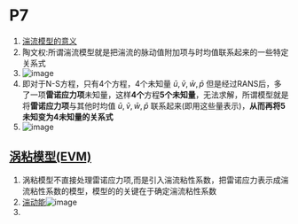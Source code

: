 # P7 
1. [湍流模型的意义](https://www.bilibili.com/video/BV1MT411c77H?t=875.4&p=7)
2. 陶文权:所谓湍流模型就是把湍流的脉动值附加项与时均值联系起来的一些特定关系式
3. ![image](https://github.com/user-attachments/assets/c9874dfa-aec3-4b06-b867-bdfd9d57f5a5)
4. 即对于N-S方程，只有4个方程，4个未知量 $\bar{u},\bar{v},\bar{w},\bar{p}$ 但是经过RANS后，多了一项**雷诺应力项**未知量，这样**4个**方程**5个未知量**，无法求解，所谓模型就是将**雷诺应力项**与其他时均值 $\bar{u},\bar{v},\bar{w},\bar{p}$ 联系起来(即用这些量表示)，**从而再将5未知变为4未知量的关系式**
5. ![image](https://github.com/user-attachments/assets/15dc2985-6e4e-447a-9bbc-69ee8f134d3c)
## [涡粘模型(EVM)](https://www.bilibili.com/video/BV1MT411c77H?t=1459.4&p=7)
1. 涡粘模型不直接处理雷诺应力项,而是引入湍流粘性系数，把雷诺应力表示成湍流粘性系数的模型，模型的的关键在于确定湍流粘性系数
2. [湍动能](https://www.bilibili.com/video/BV1MT411c77H?t=3070.0&p=7)![image](https://github.com/user-attachments/assets/20c45e6d-9ddb-4671-893c-f7c2f76b26fe)
3. 

   
